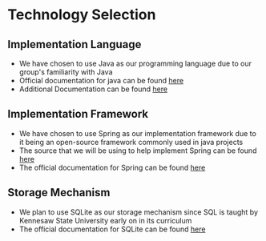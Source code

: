 # Technology Selection

## Implementation Language
 - We have chosen to use Java as our programming language due to our group's familiarity with Java
 - Official documentation for java can be found [here](https://docs.oracle.com/en/java/)
 - Additional Documentation can be found [here](https://www.w3schools.com/java/java_ref_reference.asp)

## Implementation Framework
 - We have chosen to use Spring as our implementation framework due to it being an open-source framework commonly used in java projects <br>
 - The source that we will be using to help implement Spring can be found [here](https://start.spring.io/)
 - The official documentation for Spring can be found [here](https://docs.spring.io/spring-framework/reference/index.html)

## Storage Mechanism
 - We plan to use SQLite as our storage mechanism since SQL is taught by Kennesaw State University early on in its curriculum
 - The official documentation for SQLite can be found [here](https://www.sqlite.org/docs.html)